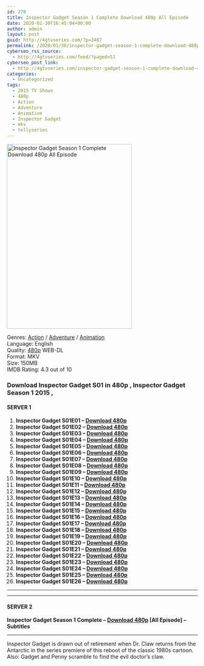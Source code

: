 ```yaml
---
id: 270
title: Inspector Gadget Season 1 Complete Download 480p All Episode
date: 2020-01-30T16:45:04+00:00
author: admin
layout: post
guid: http://4gtvseries.com/?p=3487
permalink: /2020/01/30/inspector-gadget-season-1-complete-download-480p-all-episode/
cyberseo_rss_source:
  - http://4gtvseries.com/feed/?paged=51
cyberseo_post_link:
  - http://4gtvseries.com/inspector-gadget-season-1-complete-download-480p-all-episode/
categories:
  - Uncategorized
tags:
  - 2015 TV Shows
  - 480p
  - Action
  - Adventure
  - Animation
  - Inspector Gadget
  - mkv
  - tellyseries
---
```

<img loading="lazy" class="aligncenter" src="https://2.bp.blogspot.com/-9AoQOk_bBgc/XjMHmAWkaZI/AAAAAAAAAVk/D_gcpRiKKJ8QJ0zHb3aw2AyYz0z3c01CQCK4BGAYYCw/s1600/Inspector%2BGadget%2BSeason%2B1.jpg" alt="Inspector Gadget Season 1 Complete Download 480p All Episode" width="330" height="488" />

Genres: <a href="http://4gtvseries.com/tag/action/" data-wpel-link="internal">Action</a> / <a href="http://4gtvseries.com/tag/adventure/" data-wpel-link="internal">Adventure</a> / <a href="http://4gtvseries.com/tag/animation/" data-wpel-link="internal">Animation</a>  
Language: English  
Quality:&nbsp;<a href="http://4gtvseries.com/tag/480p/" data-wpel-link="internal">480p</a> WEB-DL  
Format: MKV  
Size: 150MB  
IMDB Rating: 4.3 out of 10

### **Download Inspector Gadget S01 in 480p , Inspector Gadget Season 1 2015 ,&nbsp;**

#### <span><strong>SERVER 1</strong></span>

  1. **Inspector Gadget S01E01 – <a href="http://slink.dl480p.xyz/Jo3GwaS" data-wpel-link="external" target="_blank" rel="nofollow external noopener noreferrer" class="wpel-icon-left"><i class="wpel-icon fa fa-download" aria-hidden="true"></i>Download 480p</a>**
  2. **Inspector Gadget S01E02 – <a href="http://slink.dl480p.xyz/atKRjN0" data-wpel-link="external" target="_blank" rel="nofollow external noopener noreferrer" class="wpel-icon-left"><i class="wpel-icon fa fa-download" aria-hidden="true"></i>Download 480p</a>**
  3. **Inspector Gadget S01E03 – <a href="http://slink.dl480p.xyz/5TY0i9" data-wpel-link="external" target="_blank" rel="nofollow external noopener noreferrer" class="wpel-icon-left"><i class="wpel-icon fa fa-download" aria-hidden="true"></i>Download 480p</a>**
  4. **Inspector Gadget S01E04 – <a href="http://slink.dl480p.xyz/Kyyc" data-wpel-link="external" target="_blank" rel="nofollow external noopener noreferrer" class="wpel-icon-left"><i class="wpel-icon fa fa-download" aria-hidden="true"></i>Download 480p</a>**
  5. **Inspector Gadget S01E05 – <a href="http://slink.dl480p.xyz/MDMgyPW" data-wpel-link="external" target="_blank" rel="nofollow external noopener noreferrer" class="wpel-icon-left"><i class="wpel-icon fa fa-download" aria-hidden="true"></i>Download 480p</a>**
  6. **Inspector Gadget S01E06 – <a href="http://slink.dl480p.xyz/yyqBCh" data-wpel-link="external" target="_blank" rel="nofollow external noopener noreferrer" class="wpel-icon-left"><i class="wpel-icon fa fa-download" aria-hidden="true"></i>Download 480p</a>**
  7. **Inspector Gadget S01E07 – <a href="http://slink.dl480p.xyz/1fs81IJ" data-wpel-link="external" target="_blank" rel="nofollow external noopener noreferrer" class="wpel-icon-left"><i class="wpel-icon fa fa-download" aria-hidden="true"></i>Download 480p</a>**
  8. **Inspector Gadget S01E08 – <a href="http://slink.dl480p.xyz/jzmN" data-wpel-link="external" target="_blank" rel="nofollow external noopener noreferrer" class="wpel-icon-left"><i class="wpel-icon fa fa-download" aria-hidden="true"></i>Download 480p</a>**
  9. **Inspector Gadget S01E09 – <a href="http://slink.dl480p.xyz/9S6eAC" data-wpel-link="external" target="_blank" rel="nofollow external noopener noreferrer" class="wpel-icon-left"><i class="wpel-icon fa fa-download" aria-hidden="true"></i>Download 480p</a>**
 10. **Inspector Gadget S01E10 – <a href="http://slink.dl480p.xyz/8K701vE1" data-wpel-link="external" target="_blank" rel="nofollow external noopener noreferrer" class="wpel-icon-left"><i class="wpel-icon fa fa-download" aria-hidden="true"></i>Download 480p</a>**
 11. **Inspector Gadget S01E11 – <a href="http://slink.dl480p.xyz/8JfdL" data-wpel-link="external" target="_blank" rel="nofollow external noopener noreferrer" class="wpel-icon-left"><i class="wpel-icon fa fa-download" aria-hidden="true"></i>Download 480p</a>**
 12. **Inspector Gadget S01E12 – <a href="http://slink.dl480p.xyz/Snyo" data-wpel-link="external" target="_blank" rel="nofollow external noopener noreferrer" class="wpel-icon-left"><i class="wpel-icon fa fa-download" aria-hidden="true"></i>Download 480p</a>**
 13. **Inspector Gadget S01E13 – <a href="http://slink.dl480p.xyz/X6oyK" data-wpel-link="external" target="_blank" rel="nofollow external noopener noreferrer" class="wpel-icon-left"><i class="wpel-icon fa fa-download" aria-hidden="true"></i>Download 480p</a>**
 14. **Inspector Gadget S01E14 – <a href="http://slink.dl480p.xyz/jt4g" data-wpel-link="external" target="_blank" rel="nofollow external noopener noreferrer" class="wpel-icon-left"><i class="wpel-icon fa fa-download" aria-hidden="true"></i>Download 480p</a>**
 15. **Inspector Gadget S01E15 – <a href="http://slink.dl480p.xyz/N0Wt" data-wpel-link="external" target="_blank" rel="nofollow external noopener noreferrer" class="wpel-icon-left"><i class="wpel-icon fa fa-download" aria-hidden="true"></i>Download 480p</a>**
 16. **Inspector Gadget S01E16 – <a href="http://slink.dl480p.xyz/Xvl0Uon" data-wpel-link="external" target="_blank" rel="nofollow external noopener noreferrer" class="wpel-icon-left"><i class="wpel-icon fa fa-download" aria-hidden="true"></i>Download 480p</a>**
 17. **Inspector Gadget S01E17 – <a href="http://slink.dl480p.xyz/nVs49Da" data-wpel-link="external" target="_blank" rel="nofollow external noopener noreferrer" class="wpel-icon-left"><i class="wpel-icon fa fa-download" aria-hidden="true"></i>Download 480p</a>**
 18. **Inspector Gadget S01E18 – <a href="http://slink.dl480p.xyz/FnIgnBH2" data-wpel-link="external" target="_blank" rel="nofollow external noopener noreferrer" class="wpel-icon-left"><i class="wpel-icon fa fa-download" aria-hidden="true"></i>Download 480p</a>**
 19. **Inspector Gadget S01E19 – <a href="http://slink.dl480p.xyz/Mdwi" data-wpel-link="external" target="_blank" rel="nofollow external noopener noreferrer" class="wpel-icon-left"><i class="wpel-icon fa fa-download" aria-hidden="true"></i>Download 480p</a>**
 20. **Inspector Gadget S01E20 – <a href="http://slink.dl480p.xyz/rgxjVjA1" data-wpel-link="external" target="_blank" rel="nofollow external noopener noreferrer" class="wpel-icon-left"><i class="wpel-icon fa fa-download" aria-hidden="true"></i>Download 480p</a>**
 21. **Inspector Gadget S01E21 – <a href="http://slink.dl480p.xyz/1UdW" data-wpel-link="external" target="_blank" rel="nofollow external noopener noreferrer" class="wpel-icon-left"><i class="wpel-icon fa fa-download" aria-hidden="true"></i>Download 480p</a>**
 22. **Inspector Gadget S01E22 – <a href="http://slink.dl480p.xyz/aaD5D" data-wpel-link="external" target="_blank" rel="nofollow external noopener noreferrer" class="wpel-icon-left"><i class="wpel-icon fa fa-download" aria-hidden="true"></i>Download 480p</a>**
 23. **Inspector Gadget S01E23 – <a href="http://slink.dl480p.xyz/cz0jK8" data-wpel-link="external" target="_blank" rel="nofollow external noopener noreferrer" class="wpel-icon-left"><i class="wpel-icon fa fa-download" aria-hidden="true"></i>Download 480p</a>**
 24. **Inspector Gadget S01E24 – <a href="http://slink.dl480p.xyz/L6w1" data-wpel-link="external" target="_blank" rel="nofollow external noopener noreferrer" class="wpel-icon-left"><i class="wpel-icon fa fa-download" aria-hidden="true"></i>Download 480p</a>**
 25. **Inspector Gadget S01E25 – <a href="http://slink.dl480p.xyz/jAM88jgC" data-wpel-link="external" target="_blank" rel="nofollow external noopener noreferrer" class="wpel-icon-left"><i class="wpel-icon fa fa-download" aria-hidden="true"></i>Download 480p</a>**
 26. **Inspector Gadget S01E26 – <a href="http://slink.dl480p.xyz/iZANK13" data-wpel-link="external" target="_blank" rel="nofollow external noopener noreferrer" class="wpel-icon-left"><i class="wpel-icon fa fa-download" aria-hidden="true"></i>Download 480p</a>**

* * *

* * *

#### <span><strong>SERVER 2</strong></span>

**Inspector Gadget Season 1 Complete – <a href="http://dl480p.xyz/3867/" data-wpel-link="external" target="_blank" rel="nofollow external noopener noreferrer" class="wpel-icon-left"><i class="wpel-icon fa fa-download" aria-hidden="true"></i>Download 480p</a> [All Episode] – Subtitles**

* * *

Inspector Gadget is drawn out of retirement when Dr. Claw returns from the Antarctic in the series premiere of this reboot of the classic 1980s cartoon. Also: Gadget and Penny scramble to find the evil doctor’s claw.

<div align="center">
</div>